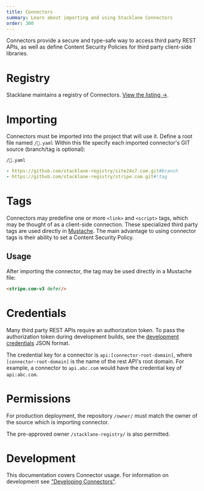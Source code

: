 ```yaml
---
title: Connectors
summary: Learn about importing and using Stacklane Connectors
order: 300
---
```


Connectors provide a secure and type-safe way to access third party REST APIs,
as well as define Content Security Policies for third party client-side libraries.

# Registry

Stacklane maintains a registry of Connectors. [View the listing →](/integrations#connectors).

# Importing

Connectors must be imported into the project that will use it.
Define a root file named `/🔌.yaml`
Within this file specify each imported connector's GIT source
(branch/tag is optional):

```file-name
/🔌.yaml
```
```yaml
- https://github.com/stacklane-registry/site24x7.com.git#branch
- https://github.com/stacklane-registry/stripe.com.git#!tag
```

# Tags

Connectors may predefine one or more `<link>` and `<script>` tags,
which may be thought of as a client-side connection.
These specialized third party tags are used directly in [Mustache](/🗄/Article/views/mustache.md).
The main advantage to using connector tags is their ability to set a Content Security Policy.

## Usage

After importing the connector, the tag may be used directly in a Mustache file:

```html
<stripe.com-v3 defer/>
```

# Credentials

Many third party REST APIs require an authorization token.
To pass the authorization token during development builds,
see the [development credentials](/🗄/Article/dev/credentials.md) JSON format.

The credential key for a connector is `api:[connector-root-domain]`,
where `[connector-root-domain]` is the name of the rest API's root domain.
For example, a connector to `api.abc.com` would have the credential key of `api:abc.com`.

# Permissions

For production deployment, the repository `/owner/` must match the owner of the source which is importing connector.

The pre-approved owner `/stacklane-registry/` is also permitted.

# Development

This documentation covers Connector usage.
For information on development see ["Developing Connectors"](/🗄/Article/api/connectors.md).